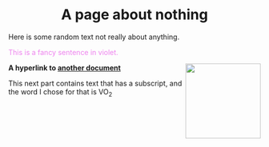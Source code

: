   <h1 align="center">A page about nothing</h1>
 
  Here is some random text not really about anything.  <p style="color: violet">This is a fancy sentence in violet.</p>

  
  <img src="image.png" align="right" width="150">
 

**A hyperlink to [another document](readme.md)**  

This next part contains text that has a subscript, and the word I chose for that is
  VO<sub>2</sub>
